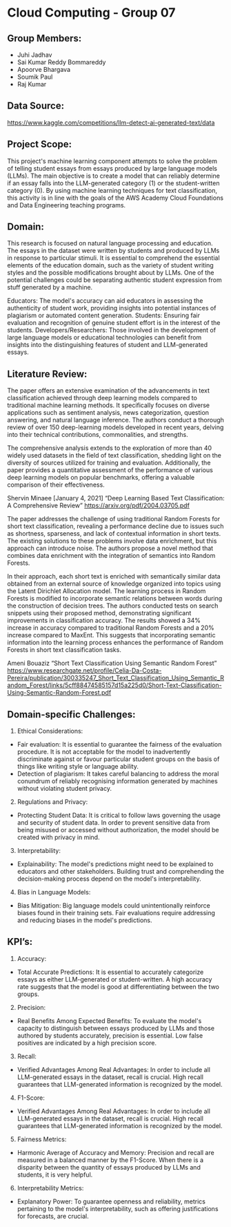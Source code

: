 # Cloud Computing - Group 07

## Group Members:
- Juhi Jadhav
- Sai Kumar Reddy Bommareddy
- Apoorve Bhargava
- Soumik Paul
- Raj Kumar

## Data Source:

https://www.kaggle.com/competitions/llm-detect-ai-generated-text/data 

## Project Scope: 

This project's machine learning component attempts to solve the problem of telling student essays from essays produced by large language models (LLMs). The main objective is to create a model that can reliably determine if an essay falls into the LLM-generated category (1) or the student-written category (0). By using machine learning techniques for text classification, this activity is in line with the goals of the AWS Academy Cloud Foundations and Data Engineering teaching programs.

## Domain:

This research is focused on natural language processing and education. The essays in the dataset were written by students and produced by LLMs in response to particular stimuli. It is essential to comprehend the essential elements of the education domain, such as the variety of student writing styles and the possible modifications brought about by LLMs. One of the potential challenges could be separating authentic student expression from stuff generated by a machine.

Educators: The model's accuracy can aid educators in assessing the authenticity of student work, providing insights into potential instances of plagiarism or automated content generation.
Students: Ensuring fair evaluation and recognition of genuine student effort is in the interest of the students.
Developers/Researchers: Those involved in the development of large language models or educational technologies can benefit from insights into the distinguishing features of student and LLM-generated essays.


## Literature Review:

The paper offers an extensive examination of the advancements in text classification achieved through deep learning models compared to traditional machine learning methods. It specifically focuses on diverse applications such as sentiment analysis, news categorization, question answering, and natural language inference. The authors conduct a thorough review of over 150 deep-learning models developed in recent years, delving into their technical contributions, commonalities, and strengths.

The comprehensive analysis extends to the exploration of more than 40 widely used datasets in the field of text classification, shedding light on the diversity of sources utilized for training and evaluation. Additionally, the paper provides a quantitative assessment of the performance of various deep learning models on popular benchmarks, offering a valuable comparison of their effectiveness.

Shervin Minaee [January 4, 2021] “Deep Learning Based Text Classification: A Comprehensive Review” https://arxiv.org/pdf/2004.03705.pdf

The paper addresses the challenge of using traditional Random Forests for short text classification, revealing a performance decline due to issues such as shortness, sparseness, and lack of contextual information in short texts. The existing solutions to these problems involve data enrichment, but this approach can introduce noise. The authors propose a novel method that combines data enrichment with the integration of semantics into Random Forests.

In their approach, each short text is enriched with semantically similar data obtained from an external source of knowledge organized into topics using the Latent Dirichlet Allocation model. The learning process in Random Forests is modified to incorporate semantic relations between words during the construction of decision trees. The authors conducted tests on search snippets using their proposed method, demonstrating significant improvements in classification accuracy. The results showed a 34% increase in accuracy compared to traditional Random Forests and a 20% increase compared to MaxEnt. This suggests that incorporating semantic information into the learning process enhances the performance of Random Forests in short text classification tasks.

Ameni Bouaziz “Short Text Classification Using Semantic Random Forest” https://www.researchgate.net/profile/Celia-Da-Costa-Pereira/publication/300335247_Short_Text_Classification_Using_Semantic_Random_Forest/links/5cff88474585157d15a225d0/Short-Text-Classification-Using-Semantic-Random-Forest.pdf



## Domain-specific Challenges:

1. Ethical Considerations:
- Fair evaluation: It is essential to guarantee the fairness of the evaluation procedure. It is not acceptable for the model to inadvertently discriminate against or favour particular student groups on the basis of things like writing style or language ability.
- Detection of plagiarism: It takes careful balancing to address the moral conundrum of reliably recognising information generated by machines without violating student privacy.

2. Regulations and Privacy:
- Protecting Student Data: It is critical to follow laws governing the usage and security of student data. In order to prevent sensitive data from being misused or accessed without authorization, the model should be created with privacy in mind.

3. Interpretability:
- Explainability: The model's predictions might need to be explained to educators and other stakeholders. Building trust and comprehending the decision-making process depend on the model's interpretability.

4. Bias in Language Models:
- Bias Mitigation: Big language models could unintentionally reinforce biases found in their training sets. Fair evaluations require addressing and reducing biases in the model's predictions.

## KPI’s:

1. Accuracy:
- Total Accurate Predictions: It is essential to accurately categorize essays as either LLM-generated or student-written. A high accuracy rate suggests that the model is good at differentiating between the two groups.

2. Precision:
- Real Benefits Among Expected Benefits: To evaluate the model's capacity to distinguish between essays produced by LLMs and those authored by students accurately, precision is essential. Low false positives are indicated by a high precision score.

3. Recall:
- Verified Advantages Among Real Advantages: In order to include all LLM-generated essays in the dataset, recall is crucial. High recall guarantees that LLM-generated information is recognized by the model.

4. F1-Score:
- Verified Advantages Among Real Advantages: In order to include all LLM-generated essays in the dataset, recall is crucial. High recall guarantees that LLM-generated information is recognized by the model.

5. Fairness Metrics:
- Harmonic Average of Accuracy and Memory: Precision and recall are measured in a balanced manner by the F1-Score. When there is a disparity between the quantity of essays produced by LLMs and students, it is very helpful.

6. Interpretability Metrics:
  - Explanatory Power: To guarantee openness and reliability, metrics pertaining to the model's interpretability, such as offering justifications for forecasts, are crucial.

